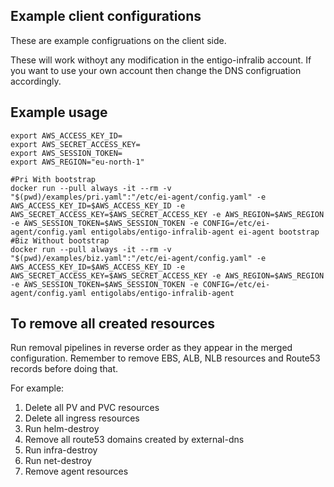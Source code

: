 ## Example client configurations

These are example configruations on the client side.

These will work withoyt any modification in the entigo-infralib account. If you want to use your own account then change the DNS configruation accordingly.

## Example usage 

```
export AWS_ACCESS_KEY_ID=
export AWS_SECRET_ACCESS_KEY=
export AWS_SESSION_TOKEN=
export AWS_REGION="eu-north-1"

#Pri With bootstrap
docker run --pull always -it --rm -v "$(pwd)/examples/pri.yaml":"/etc/ei-agent/config.yaml" -e AWS_ACCESS_KEY_ID=$AWS_ACCESS_KEY_ID -e AWS_SECRET_ACCESS_KEY=$AWS_SECRET_ACCESS_KEY -e AWS_REGION=$AWS_REGION -e AWS_SESSION_TOKEN=$AWS_SESSION_TOKEN -e CONFIG=/etc/ei-agent/config.yaml entigolabs/entigo-infralib-agent ei-agent bootstrap
#Biz Without bootstrap
docker run --pull always -it --rm -v "$(pwd)/examples/biz.yaml":"/etc/ei-agent/config.yaml" -e AWS_ACCESS_KEY_ID=$AWS_ACCESS_KEY_ID -e AWS_SECRET_ACCESS_KEY=$AWS_SECRET_ACCESS_KEY -e AWS_REGION=$AWS_REGION -e AWS_SESSION_TOKEN=$AWS_SESSION_TOKEN -e CONFIG=/etc/ei-agent/config.yaml entigolabs/entigo-infralib-agent
```

## To remove all created resources
Run removal pipelines in reverse order as they appear in the merged configuration. Remember to remove EBS, ALB, NLB resources and Route53 records before doing that.

For example:
1) Delete all PV and PVC resources
2) Delete all ingress resources
3) Run helm-destroy
4) Remove all route53 domains created by external-dns
5) Run infra-destroy
6) Run net-destroy
7) Remove agent resources
